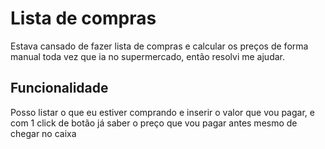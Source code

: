 # Lista de compras
Estava cansado de fazer lista de compras e calcular os preços de forma manual toda vez que ia no supermercado, então resolvi me ajudar.

## Funcionalidade
Posso listar o que eu estiver comprando e inserir o valor que vou pagar, e com 1 click de botão já saber o preço que vou pagar antes mesmo de chegar no caixa
